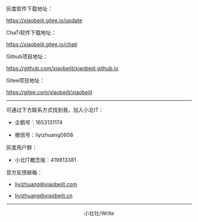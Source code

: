 灰度软件下载地址：

https://xiaobeiit.gitee.io/update

ChaTi软件下载地址：

https://xiaobeiit.gitee.io/chati

Github项目地址：

https://github.com/xiaobeiit/xiaobeiit.github.io

Gitee项目地址：

https://gitee.com/xiaobeiit/xiaobeiit

---

可通过下方联系方式找到我，加入小北IT：

- 企鹅号：1653131174

- 微信号：liyizhuang0608

灰度用户群：

- 小北IT概念版：419813381

官方反馈邮箱：

- liyizhuang@xiaobeiit.com

- liyizhuang@xiaobeiit.cn

---

<p align="center">小壮壮/Write</p>
